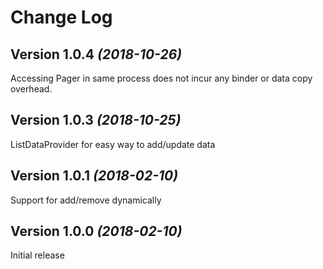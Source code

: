 Change Log
==========

Version 1.0.4 *(2018-10-26)*
----------------------------

Accessing Pager in same process does not incur any binder or data copy overhead.


Version 1.0.3 *(2018-10-25)*
----------------------------

ListDataProvider for easy way to add/update data


Version 1.0.1 *(2018-02-10)*
----------------------------

Support for add/remove dynamically



Version 1.0.0 *(2018-02-10)*
----------------------------

Initial release

